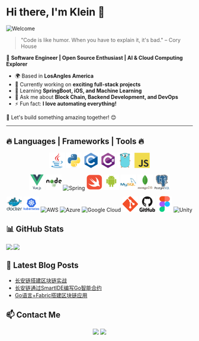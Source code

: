 # Hi there, I'm Klein 👋

![Welcome](https://readme-typing-svg.herokuapp.com?font=Fira+Code&pause=1000&color=36BCF7&center=true&width=435&lines=Welcome+to+my+GitHub!;Passionate+Software+Developer;AI+%7C+Cloud+%7C+Open+Source+Lover)

> "Code is like humor. When you have to explain it, it's bad." – Cory House

🎯 **Software Engineer | Open Source Enthusiast | AI & Cloud Computing Explorer**

- 🌍 Based in **LosAngles America**
- 🔭 Currently working on **exciting full-stack projects**
- 🌱 Learning **SpringBoot, iOS, and Machine Learning**
- 💬 Ask me about **Block Chain, Backend Development, and DevOps**
- ⚡ Fun fact: **I love automating everything!**

🚀 Let's build something amazing together! 😊

---

## 🔥 Languages | Frameworks | Tools 🔥

<p align="center">
  <!-- Top Row (Few Items) -->
  <img src="https://raw.githubusercontent.com/devicons/devicon/master/icons/java/java-original.svg" alt="Java" width="42" height="42" />
  <img src="https://raw.githubusercontent.com/devicons/devicon/master/icons/python/python-original.svg" alt="Python" width="42" height="42" />
  <img src="https://raw.githubusercontent.com/devicons/devicon/master/icons/c/c-original.svg" alt="C" width="42" height="42" />
  <img src="https://raw.githubusercontent.com/devicons/devicon/master/icons/csharp/csharp-original.svg" alt="C#" width="42" height="42" />
  <img src="https://raw.githubusercontent.com/devicons/devicon/master/icons/go/go-original.svg" alt="Go" width="42" height="42" />
  <img src="https://raw.githubusercontent.com/devicons/devicon/master/icons/javascript/javascript-original.svg" alt="JavaScript" width="42" height="42" />
</p>

<p align="center">
  <!-- Middle Row (More Items) -->
  <img src="https://raw.githubusercontent.com/devicons/devicon/master/icons/vuejs/vuejs-original-wordmark.svg" alt="Vue.js" width="42" height="42" />
  <img src="https://raw.githubusercontent.com/devicons/devicon/master/icons/nodejs/nodejs-original-wordmark.svg" alt="Node.js" width="42" height="42" />
  <img src="https://www.vectorlogo.zone/logos/springio/springio-icon.svg" alt="Spring" width="42" height="42" />
  <img src="https://raw.githubusercontent.com/devicons/devicon/master/icons/swift/swift-original.svg" alt="Swift" width="42" height="42" />
  <img src="https://raw.githubusercontent.com/devicons/devicon/master/icons/android/android-original-wordmark.svg" alt="Android" width="42" height="42" />
  <img src="https://raw.githubusercontent.com/devicons/devicon/master/icons/mysql/mysql-original-wordmark.svg" alt="MySQL" width="42" height="42" />
  <img src="https://raw.githubusercontent.com/devicons/devicon/master/icons/mongodb/mongodb-original-wordmark.svg" alt="MongoDB" width="42" height="42" />
  <img src="https://raw.githubusercontent.com/devicons/devicon/master/icons/postgresql/postgresql-original-wordmark.svg" alt="PostgreSQL" width="42" height="42" />
</p>

<p align="center">
  <!-- Bottom Row (Most Items) -->

  <img src="https://raw.githubusercontent.com/devicons/devicon/master/icons/docker/docker-original-wordmark.svg" alt="Docker" width="42" height="42" />
  <img src="https://raw.githubusercontent.com/devicons/devicon/master/icons/kubernetes/kubernetes-plain-wordmark.svg" alt="Kubernetes" width="42" height="42" />


  <img src="https://www.vectorlogo.zone/logos/amazon_aws/amazon_aws-icon.svg" alt="AWS" width="42" height="42" />
  <img src="https://www.vectorlogo.zone/logos/microsoft_azure/microsoft_azure-icon.svg" alt="Azure" width="42" height="42" />
  <img src="https://www.vectorlogo.zone/logos/google_cloud/google_cloud-icon.svg" alt="Google Cloud" width="42" height="42" />
  <img src="https://raw.githubusercontent.com/devicons/devicon/master/icons/git/git-original.svg" alt="Git" width="42" height="42" />
  <img src="https://raw.githubusercontent.com/devicons/devicon/master/icons/github/github-original-wordmark.svg" alt="GitHub" width="42" height="42" />
  <img src="https://raw.githubusercontent.com/devicons/devicon/master/icons/figma/figma-original.svg" alt="Figma" width="42" height="42" />
  <img src="https://www.vectorlogo.zone/logos/unity3d/unity3d-icon.svg" alt="Unity" width="42" height="42" />
</p>

## 📊 GitHub Stats

<!-- Most Used Languages -->
<a href="https://github.com/anuraghazra/github-readme-stats">
  <img height=200 align="center" src="https://github-readme-stats.vercel.app/api?username=Klein88" />
</a>
<a href="https://github.com/anuraghazra/convoychat">
  <img height=200 align="center" src="https://github-readme-stats.vercel.app/api/top-langs?username=Klein88&layout=compact&langs_count=8&card_width=320" />
</a>

## 📝 Latest Blog Posts
<!-- BLOG-POST-LIST:START -->
- [长安链搭建区块链实战]([https://medium.com/yourblog](https://blog.csdn.net/Dragon_hopex/article/details/137821983?spm=1001.2014.3001.5501))
- [长安链通过SmartIDE编写Go智能合约]([https://csdn.net/yourblog](https://blog.csdn.net/Dragon_hopex/article/details/141894784?spm=1001.2014.3001.5501))
- [Go语言+Fabric搭建区块链应用]([https://zhihu.com/yourblog](https://blog.csdn.net/Dragon_hopex/article/details/136014183?spm=1001.2014.3001.5501))
<!-- BLOG-POST-LIST:END -->
## 📫 Contact Me

<p align="center">
  <a href="https://github.com/Klein88"><img src="https://img.shields.io/badge/GitHub-000?logo=github&logoColor=white&style=for-the-badge" /></a>
<!--   <a href="https://www.linkedin.com/in/yourname/"><img src="https://img.shields.io/badge/LinkedIn-0077B5?logo=linkedin&logoColor=white&style=for-the-badge" /></a> -->
<!--   <a href="https://twitter.com/yourhandle"><img src="https://img.shields.io/badge/Twitter-1DA1F2?logo=twitter&logoColor=white&style=for-the-badge" /></a> -->
  <a href="mailto:dragonhope777@gmail.com"><img src="https://img.shields.io/badge/Email-D14836?logo=gmail&logoColor=white&style=for-the-badge" /></a>
<!--   <a href="https://yourwebsite.com"><img src="https://img.shields.io/badge/Portfolio-000?style=for-the-badge&logo=vercel&logoColor=white" /></a> -->
</p>


